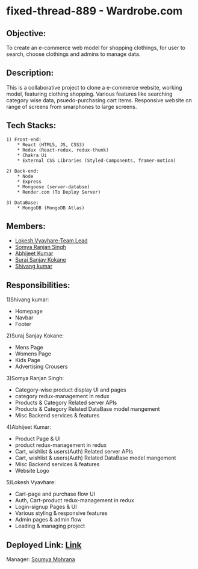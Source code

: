 # fixed-thread-889 - Wardrobe.com

## Objective:
To create an e-commerce web model for shopping clothings, for user to search, choose clothings and admins to manage data.

## Description:

This is a collaborative project to clone a e-commerce website, working model, featuring clothing shopping. Various features like searching category wise data, psuedo-purchasing cart items. Responsive website on range of screens from smarphones to large screens.


## Tech Stacks:
    
    1) Front-end:
        * React (HTML5, JS, CSS3)
        * Redux (React-redux, redux-thunk)
        * Chakra Ui
        * External CSS Libraries (Styled-Components, framer-motion)

    2) Back-end:
        * Node
        * Express
        * Mongoose (server-databse)
        * Render.com (To Deploy Server)

    3) DataBase:
        * MongoDB (MongoDB Atlas)


## Members:
* [Lokesh Vyavhare-Team Lead](https://github.com/LV-23)
* [Somya Ranjan Singh](https://github.com/somya143)
* [Abhijeet Kumar](https://github.com/abhizeit)
* [Suraj Sanjay Kokane](https://github.com/kokanesuraj007)
* [Shivang kumar](https://github.com/kshivang80)

## Responsibilities:

1)Shivang kumar:
* Homepage
* Navbar 
* Footer 

2)Suraj Sanjay Kokane:
* Mens Page
* Womens Page
* Kids Page
* Advertising Crousers

3)Somya Ranjan Singh:
* Category-wise product display UI and pages
* category redux-management in redux
* Products & Category Related server APIs 
* Products & Category Related DataBase model mangement
* Misc Backend services & features

4)Abhijeet Kumar:
* Product Page & UI 
* product redux-management in redux
* Cart, wishlist & users(Auth) Related server APIs 
* Cart, wishlist & users(Auth) Related DataBase model mangement
* Misc Backend services & features
* Website Logo

5)Lokesh Vyavhare:
* Cart-page and purchase flow UI
* Auth, Cart-product redux-management in redux
* Login-signup Pages & UI
* Various styling & responsive features
* Admin pages & admin flow
* Leading & managing project

## Deployed Link: [Link](https://fixed-thread-889.netlify.app/)


Manager: [Soumya Mohrana]()
